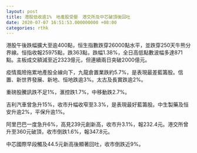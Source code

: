 ```yaml
---
layout: post
title: 港股低收逾1%　地產股受壓　港交所及中芯破頂後回吐
date: 2020-07-07 16:51:53.000000000 +08:00
categories: rthk
---
```


港股午後跌幅擴大至逾400點，恒生指數跌穿26000點水平，並跌穿250天牛熊分界線。恒指收報25975點，跌363點，跌幅1.38%，全日高低點數波幅多達871點。主板成交額減至近2323億元，但連續兩日突破2000億元。

疫情風險拖累地產股全線向下，九龍倉置業跌約5.7%，是表現最差藍籌股。信置、新世界發展、新地、恒地跌逾3%。太古及長實跌逾2%。

重磅股騰訊跌不足1%，滙控跌1.7%，中移動跌2.7%。

吉利汽車曾急升15%，收市升幅收窄至3.3%，是表現最好藍籌股。中生製藥及恒安升逾2%，平保升逾1%。

阿里巴巴一度急升6%，高見239元創新高，收市升3.1%，報232.4元。港交所曾升至360元破頂，收市倒跌1.6%，報347.8元。

中芯國際早段觸及44.5元新高後顯著回吐，收市倒跌近9%。
